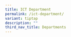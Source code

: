 ```yaml
---
title: ICT Department
permalink: /ict-department/
variant: tiptap
description: ""
third_nav_title: Departments
---
```

